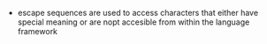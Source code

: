 - escape sequences are used to access characters that either have special meaning or are nopt accesible from within the language framework